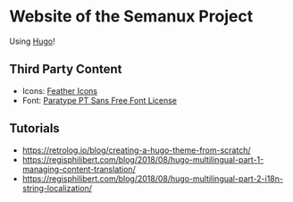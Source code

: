 # Website of the Semanux Project
Using [Hugo](https://gohugo.io/)!

## Third Party Content
- Icons: [Feather Icons](https://github.com/feathericons/feather)
- Font: [Paratype PT Sans Free Font License](https://www.fontsquirrel.com/fonts/pt-sans)

## Tutorials
- <https://retrolog.io/blog/creating-a-hugo-theme-from-scratch/>
- <https://regisphilibert.com/blog/2018/08/hugo-multilingual-part-1-managing-content-translation/>
- <https://regisphilibert.com/blog/2018/08/hugo-multilingual-part-2-i18n-string-localization/>
